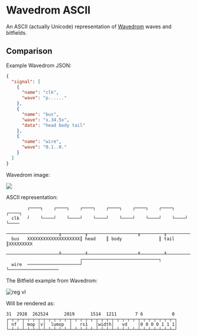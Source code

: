 # Wavedrom ASCII

An ASCII (actually Unicode) representation of [Wavedrom](https://github.com/wavedrom/wavedrom) waves and bitfields.

## Comparison

Example Wavedrom JSON:
``` json
{
  "signal": [
    {
      "name": "clk",
      "wave": "p......"
    },
    {
      "name": "bus",
      "wave": "x.34.5x",
      "data": "head body tail"
    },
    {
      "name": "wire",
      "wave": "0.1..0."
    }
  ]
}
```

Wavedrom image:

<img src="https://svg.wavedrom.com/{signal:[{name:'clk',wave:'p......'},{name:'bus',wave:'x.34.5x',data:'head body tail'},{name:'wire',wave:'0.1..0.'}]}"/>

ASCII representation:
```
        ┌────┐    ┌────┐    ┌────┐    ┌────┐    ┌────┐    ┌────┐    ┌────┐    
  clk   ┘    └────┘    └────┘    └────┘    └────┘    └────┘    └────┘    └────
        ────────────────────╥─────────╥───────────────────╥─────────╥─────────
  bus   XXXXXXXXXXXXXXXXXXXX║ head    ║ body              ║ tail    ║XXXXXXXXX
        ────────────────────╨─────────╨───────────────────╨─────────╨─────────
                            ┌─────────────────────────────┐                   
  wire  ────────────────────┘                             └───────────────────
```


The Bitfield example from Wavedrom:

![reg vl](https://svg.wavedrom.com/github/wavedrom/wavedrom/master/test/reg-vl.json5)

Will be rendered as:

```
31  2928  262524      2019      1514  1211       7 6           0
┌─┬─┬─┬─┬─┬─┬─┬─┬─┬─┬─┬─┬─┬─┬─┬─┬─┬─┬─┬─┬─┬─┬─┬─┬─┬─┬─┬─┬─┬─┬─┬─┐
│ nf  │ mop │v│  lumop  │   rs1   │width│   vd    │0 0 0 0 1 1 1│
└─┴─┴─┴─┴─┴─┴─┴─┴─┴─┴─┴─┴─┴─┴─┴─┴─┴─┴─┴─┴─┴─┴─┴─┴─┴─┴─┴─┴─┴─┴─┴─┘
```
